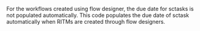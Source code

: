 For the workflows created using flow designer, the due date for sctasks is not populated automatically.
This code populates the due date of sctask automatically when RITMs are created through flow designers.
